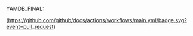 YAMDB_FINAL:

(https://github.com/github/docs/actions/workflows/main.yml/badge.svg?event=pull_request)